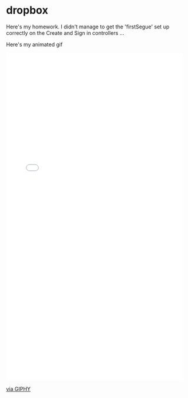 # dropbox

Here's my homework. I didn't manage to get the 'firstSegue' set up correctly on the Create and Sign in controllers ... 

Here's my animated gif

<iframe src="//giphy.com/embed/xTiTnILpwrQK49O5Ne" width="480" height="887" frameBorder="0" class="giphy-embed" allowFullScreen></iframe><p><a href="http://giphy.com/gifs/xTiTnILpwrQK49O5Ne">via GIPHY</a></p>
